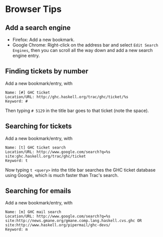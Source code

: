 # Browser Tips


## Add a search engine


- Firefox: Add a new bookmark.
- Google Chrome: Right-click on the address bar and select `Edit Search Engines`, then you can scroll all the way down and add a new search engine entry.

## Finding tickets by number



Add a new bookmark/entry, with


```wiki
Name: [#] GHC ticket
Location/URL: http://ghc.haskell.org/trac/ghc/ticket/%s
Keyword: #
```


Then typing `# 5129` in the title bar goes to that ticket (note the
space).


## Searching for tickets



Add a new bookmark/entry, with


```wiki
Name: [t] GHC ticket search
Location/URL: http://www.google.com/search?q=%s site:ghc.haskell.org/trac/ghc/ticket
Keyword: t
```


Now typing `t <query>` into the title bar searches the GHC ticket
database using Google, which is much faster than Trac's search.


## Searching for emails



Add a new bookmark/entry, with


```wiki
Name: [m] GHC mail search
Location/URL: http://www.google.com/search?q=%s site:http://news.gmane.org/gmane.comp.lang.haskell.cvs.ghc OR site:http://www.haskell.org/pipermail/ghc-devs/
Keyword: m
```